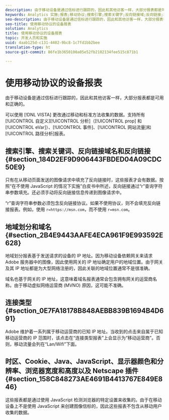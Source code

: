 ```yaml
---
description: 由于移动设备是通过信标进行跟踪的，因此和其他访客一样，大部分报表都是可用和正确的。
keywords: Analytics 实施;报表;移动协议;搜索引擎;搜索关键字;反向链接域;反向链接;地域划分;域;连接类型;时区;cookie;java;javascript;显示器颜色;显示器分辨率;浏览器宽度;高度;netscape 插件
seo-description: 由于移动设备是通过信标进行跟踪的，因此和其他访客一样，大部分报表都是可用和正确的。
seo-title: 使用移动协议的设备报表
solution: Analytics
title: 使用移动协议的设备报表
topic: 开发人员和实施
uuid: 4aab125d-c131-4402-9bc8-1c7fd1bb2bee
translation-type: ht
source-git-commit: 86fe1b3650100a05e52fb2102134fee515c871b1

---
```



# 使用移动协议的设备报表

由于移动设备是通过信标进行跟踪的，因此和其他访客一样，大部分报表都是可用和正确的。

可以使用 [!DNL VISTA] 更改通过移动和标准方法收集的数据。支持所有[!UICONTROL 自定义][!UICONTROL 分析]（[!UICONTROL prop] 和 [!UICONTROL eVar]）、[!UICONTROL 事件]、[!UICONTROL 网站流量]和[!UICONTROL 路径分析]报表。

## 搜索引擎、搜索关键词、反向链接域名和反向链接 {#section_184D2EF9D906443FBDED04A09CDC50E9}

只有在从移动页面发送的图像请求中填充了反向链接时，这些报表才会有数据。按照“在不使用 JavaScript 的情况下实施”白皮书中所述，反向链接通过“r”查询字符串参数填充。还必须手动将反向链接信息传递到图像请求中。

“r”查询字符串参数必须包含反向链接协议。如果不使用协议，则不会填充反向链接报表。例如，使用 `r=https://msn.com`，而不使用 `r=msn.com`。

## 地域划分和域名 {#section_2B4E9443AAFE4ECA961F9E993592E628}

地域划分报表基于发送请求的设备的 IP 地址。因为移动设备依赖网关来请求 Adobe 服务器中的图像，因此使用网关的 IP 地址确定用户的地域位置。由于网关及其 IP 地址都是为大型网络注册的，因此关联的地域位置通常不是很准确。

域名也基于网关的 IP 地址，这意味着域名报表通常会包含拥有网关的运营商名称。由于移动虚拟网络运营商 (MVNO) 原因，这可能不准确。

## 连接类型 {#section_0E7FA18178B848AEBB839B1694B4D691}

Adobe 维护着一系列属于移动运营商的已知 IP 地址。当收到的点击来自属于已知移动运营商的 IP 范围时，该点击在“连接类型报表”上会显示为“移动运营商”。否则，移动流量会列在“Lan/Wifi”下面。

## 时区、Cookie、Java、JavaScript、显示器颜色和分辨率、浏览器宽度和高度以及 Netscape 插件 {#section_158C848273AE4691B4413767E849E846}

这些报表都是通过使用 JavaScript 检测浏览器的特定设置来收集的。由于在移动设备上不是使用 JavaScript 来创建图像信标的，因此这些报表不包含从移动用户收集的数据。
